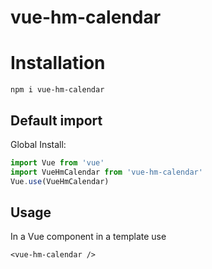 # vue-hm-calendar

# Installation

```
npm i vue-hm-calendar
```

## Default import

Global Install:

```javascript
import Vue from 'vue'
import VueHmCalendar from 'vue-hm-calendar'
Vue.use(VueHmCalendar)
```

## Usage

In a Vue component in a template use

```
<vue-hm-calendar />
```
